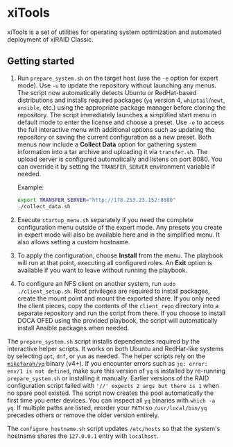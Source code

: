 # xiTools

xiTools is a set of utilities for operating system optimization and automated deployment of xiRAID Classic.

## Getting started

1. Run `prepare_system.sh` on the target host (use the `-e` option for expert mode). Use `-u` to update the repository without launching any menus. The script now automatically detects Ubuntu or RedHat-based distributions and installs required packages (`yq` version 4, `whiptail`/`newt`, `ansible`, etc.) using the appropriate package manager before cloning the repository.
   The script immediately launches a simplified start menu in default mode to enter the license and choose a preset. Use `-e` to access the full interactive menu with additional options such as updating the repository or saving the current configuration as a new preset.
   Both menus now include a **Collect Data** option for gathering system information into a tar archive and uploading it via `transfer.sh`. The upload server is configured automatically and listens on port 8080. You can override it by setting the `TRANSFER_SERVER` environment variable if needed.

   Example:
   ```bash
   export TRANSFER_SERVER="http://178.253.23.152:8080"
   ./collect_data.sh
   ```
2. Execute `startup_menu.sh` separately if you need the complete configuration menu outside of the expert mode. Any presets you create in expert mode will also be available here and in the simplified menu. It also allows setting a custom hostname.
3. To apply the configuration, choose **Install** from the menu.
   The playbook will run at that point, executing all configured roles. An **Exit** option is available if you want to leave without running the playbook.
4. To configure an NFS client on another system, run `sudo ./client_setup.sh`. Root
   privileges are required to install packages, create the mount point and mount
   the exported share. If you only need the client pieces, copy the contents of
   the `client_repo` directory into a separate repository and run the script
   from there. If you choose to install DOCA OFED using the provided playbook,
   the script will automatically install Ansible packages when needed.

The `prepare_system.sh` script installs dependencies required by the interactive helper scripts. It works on both Ubuntu and RedHat-like systems by selecting `apt`, `dnf`, or `yum` as needed. The helper scripts rely on the [`mikefarah/yq`](https://github.com/mikefarah/yq) binary (v4+). If you encounter errors such as `jq: error: env/1 is not defined`, make sure this version of `yq` is installed by re-running `prepare_system.sh` or installing it manually.
Earlier versions of the RAID configuration script failed with `'//' expects 2 args but there is 1` when no spare pool existed. The script now creates the pool automatically the first time you enter devices.
You can inspect all `yq` binaries with `which -a yq`. If multiple paths are listed, reorder your `PATH` so `/usr/local/bin/yq` precedes others or remove the older version entirely.

The `configure_hostname.sh` script updates `/etc/hosts` so that the system's hostname shares the `127.0.0.1` entry with `localhost`.
